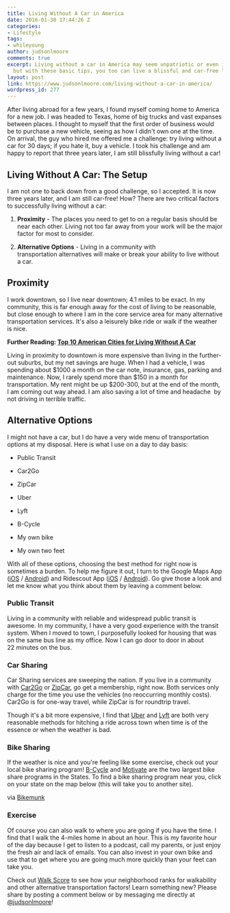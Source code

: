 ```yaml
---
title: Living Without A Car in America
date: 2016-01-30 17:44:26 Z
categories:
- Lifestyle
tags:
- whileyoung
author: judsonlmoore
comments: true
excerpt: Living without a car in America may seem unpatriotic or even impossible,
  but with these basic tips, you too can live a blissful and car-free life!
layout: post
link: https://www.judsonlmoore.com/living-without-a-car-in-america/
wordpress_id: 277
---
```


After living abroad for a few years, I found myself coming home to America for a new job. I was headed to Texas, home of big trucks and vast expanses between places. I thought to myself that the first order of business would be to purchase a new vehicle, seeing as how I didn't own one at the time. On arrival, the guy who hired me offered me a challenge: try living without a car for 30 days; if you hate it, buy a vehicle. I took his challenge and am happy to report that three years later, I am still blissfully living without a car!


## Living Without A Car: The Setup


I am not one to back down from a good challenge, so I accepted. It is now three years later, and I am still car-free! How? There are two critical factors to successfully living without a car:



 	
  1. **Proximity** - The places you need to get to on a regular basis should be near each other. Living not too far away from your work will be the major factor for most to consider.

 	
  2. **Alternative Options** - Living in a community with transportation alternatives will make or break your ability to live without a car.




## Proximity


I work downtown, so I live near downtown; 4.1 miles to be exact. In my community, this is far enough away for the cost of living to be reasonable, but close enough to where I am in the core service area for many alternative transportation services. It's also a leisurely bike ride or walk if the weather is nice.


**Further Reading: [Top 10 American Cities for Living Without A Car](https://www.judsonlmoore.com/top-10-american-cities-living-without-car/)**


Living in proximity to downtown is more expensive than living in the further-out suburbs, but my net savings are huge. When I had a vehicle, I was spending about $1000 a month on the car note, insurance, gas, parking and maintenance. Now, I rarely spend more than $150 in a month for transportation. My rent might be up $200-300, but at the end of the month, I am coming out way ahead. I am also saving a lot of time and headache  by not driving in terrible traffic.


## Alternative Options


I might not have a car, but I do have a very wide menu of transportation options at my disposal. Here is what I use on a day to day basis:



 	
  * Public Transit

 	
  * Car2Go

 	
  * ZipCar

 	
  * Uber

 	
  * Lyft

 	
  * B-Cycle

 	
  * My own bike

 	
  * My own two feet


With all of these options, choosing the best method for right now is sometimes a burden. To help me figure it out, I turn to the Google Maps App ([iOS](https://www.judsonlmoore.com/get/google-maps-ios/) / [Android](https://www.judsonlmoore.com/get/google-maps-android/)) and Ridescout App ([iOS](https://www.judsonlmoore.com/get/moovel-ios/) / [Android](https://www.judsonlmoore.com/get/moovel-android/)). Go give those a look and let me know what you think about them by leaving a comment below.


### Public Transit


Living in a community with reliable and widespread public transit is awesome. In my community, I have a very good experience with the transit system. When I moved to town, I purposefully looked for housing that was on the same bus line as my office. Now I can go door to door in about 22 minutes on the bus.


### Car Sharing


Car Sharing services are sweeping the nation. If you live in a community with [Car2Go](https://www.judsonlmoore.com/get/car2go/) or [ZipCar](https://www.judsonlmoore.com/get/zipcar/), go get a membership, right now. Both services only charge for the time you use the vehicles (no reoccurring monthly costs). Car2Go is for one-way travel, while ZipCar is for roundtrip travel.

Though it's a bit more expensive, I find that [Uber](https://www.judsonlmoore.com/get/uber/) and [Lyft](https://www.judsonlmoore.com/get/lyft/) are both very reasonable methods for hitching a ride across town when time is of the essence or when the weather is bad.


### Bike Sharing


If the weather is nice and you're feeling like some exercise, check out your local bike sharing program! [B-Cycle](https://www.bcycle.com/) and [Motivate](http://www.motivateco.com/locations) are the two largest bike share programs in the States. To find a bike sharing program near you, click on your state on the map below (this will take you to another site).





via [Bikemunk](https://www.bikemunk.com/bike-share-companies/)





### Exercise


Of course you can also walk to where you are going if you have the time. I find that I walk the 4-miles home in about an hour. This is my favorite hour of the day because I get to listen to a podcast, call my parents, or just enjoy the fresh air and lack of emails. You can also invest in your own bike and use that to get where you are going much more quickly than your feet can take you.

Check out [Walk Score](https://www.walkscore.com/) to see how your neighborhood ranks for walkability and other alternative transportation factors! Learn something new? Please share by posting a comment below or by messaging me directly at [@judsonlmoore](http://twitter.com/judsonlmoore)!
